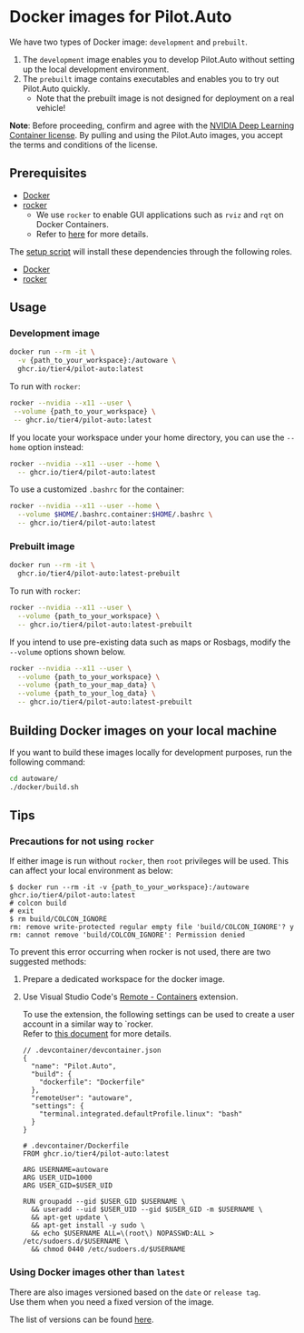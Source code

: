 # Docker images for Pilot.Auto

We have two types of Docker image: `development` and `prebuilt`.

1. The `development` image enables you to develop Pilot.Auto without setting up the local development environment.
2. The `prebuilt` image contains executables and enables you to try out Pilot.Auto quickly.
   - Note that the prebuilt image is not designed for deployment on a real vehicle!

**Note**: Before proceeding, confirm and agree with the [NVIDIA Deep Learning Container license](https://developer.nvidia.com/ngc/nvidia-deep-learning-container-license). By pulling and using the Pilot.Auto images, you accept the terms and conditions of the license.

## Prerequisites

- [Docker](https://docs.docker.com/engine/install/ubuntu/)
- [rocker](https://github.com/osrf/rocker)
  - We use `rocker` to enable GUI applications such as `rviz` and `rqt` on Docker Containers.
  - Refer to [here](http://wiki.ros.org/docker/Tutorials/GUI) for more details.

The [setup script](https://github.com/autowarefoundation/autoware/tree/main/setup-dev-env.sh) will install these dependencies through the following roles.

- [Docker](https://github.com/autowarefoundation/autoware/tree/main/ansible/roles/docker_engine/README.md)
- [rocker](https://github.com/autowarefoundation/autoware/tree/main/ansible/roles/rocker/README.md)

## Usage

### Development image

```bash
docker run --rm -it \
  -v {path_to_your_workspace}:/autoware \
  ghcr.io/tier4/pilot-auto:latest
```

To run with `rocker`:

```bash
rocker --nvidia --x11 --user \
 --volume {path_to_your_workspace} \
 -- ghcr.io/tier4/pilot-auto:latest
```

If you locate your workspace under your home directory, you can use the `--home` option instead:

```bash
rocker --nvidia --x11 --user --home \
  -- ghcr.io/tier4/pilot-auto:latest
```

To use a customized `.bashrc` for the container:

```bash
rocker --nvidia --x11 --user --home \
  --volume $HOME/.bashrc.container:$HOME/.bashrc \
  -- ghcr.io/tier4/pilot-auto:latest
```

### Prebuilt image

```bash
docker run --rm -it \
  ghcr.io/tier4/pilot-auto:latest-prebuilt
```

To run with `rocker`:

```bash
rocker --nvidia --x11 --user \
  --volume {path_to_your_workspace} \
  -- ghcr.io/tier4/pilot-auto:latest-prebuilt
```

If you intend to use pre-existing data such as maps or Rosbags, modify the `--volume` options shown below.

```bash
rocker --nvidia --x11 --user \
  --volume {path_to_your_workspace} \
  --volume {path_to_your_map_data} \
  --volume {path_to_your_log_data} \
  -- ghcr.io/tier4/pilot-auto:latest-prebuilt
```

## Building Docker images on your local machine

If you want to build these images locally for development purposes, run the following command:

```bash
cd autoware/
./docker/build.sh
```

## Tips

### Precautions for not using `rocker`

If either image is run without `rocker`, then `root` privileges will be used.
This can affect your local environment as below:

```sh-session
$ docker run --rm -it -v {path_to_your_workspace}:/autoware ghcr.io/tier4/pilot-auto:latest
# colcon build
# exit
$ rm build/COLCON_IGNORE
rm: remove write-protected regular empty file 'build/COLCON_IGNORE'? y
rm: cannot remove 'build/COLCON_IGNORE': Permission denied
```

To prevent this error occurring when rocker is not used, there are two suggested methods:

1. Prepare a dedicated workspace for the docker image.
2. Use Visual Studio Code's [Remote - Containers](https://marketplace.visualstudio.com/items?itemName=ms-vscode-remote.remote-containers) extension.

   To use the extension, the following settings can be used to create a user account in a similar way to `rocker.  
   Refer to [this document](https://code.visualstudio.com/remote/advancedcontainers/add-nonroot-user) for more details.

   ```jsonc
   // .devcontainer/devcontainer.json
   {
     "name": "Pilot.Auto",
     "build": {
       "dockerfile": "Dockerfile"
     },
     "remoteUser": "autoware",
     "settings": {
       "terminal.integrated.defaultProfile.linux": "bash"
     }
   }
   ```

   ```docker
   # .devcontainer/Dockerfile
   FROM ghcr.io/tier4/pilot-auto:latest

   ARG USERNAME=autoware
   ARG USER_UID=1000
   ARG USER_GID=$USER_UID

   RUN groupadd --gid $USER_GID $USERNAME \
     && useradd --uid $USER_UID --gid $USER_GID -m $USERNAME \
     && apt-get update \
     && apt-get install -y sudo \
     && echo $USERNAME ALL=\(root\) NOPASSWD:ALL > /etc/sudoers.d/$USERNAME \
     && chmod 0440 /etc/sudoers.d/$USERNAME
   ```

### Using Docker images other than `latest`

There are also images versioned based on the `date` or `release tag`.  
Use them when you need a fixed version of the image.

The list of versions can be found [here](https://github.com/tier4/autoware/packages).
